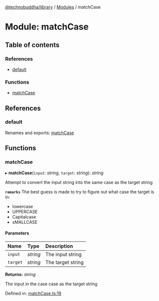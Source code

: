 [@technobuddha/library](../..) / [Modules](../Modules.md) / matchCase

# Module: matchCase

## Table of contents

### References

- [default](matchcase.md#default)

### Functions

- [matchCase](matchcase.md#matchcase)

## References

### default

Renames and exports: [matchCase](matchcase.md#matchcase)

## Functions

### matchCase

▸ **matchCase**(`input`: *string*, `target`: *string*): *string*

Attempt to convert the input string into the same case as the target string

**`remarks`** The best guess is made to try to figure out what case the target is in:
 * lowercase
 * UPPERCASE
 * Capitalcase
 * sMALLCASE

#### Parameters

| Name | Type | Description |
| :------ | :------ | :------ |
| `input` | *string* | The input string |
| `target` | *string* | The target string |

**Returns:** *string*

The input in the case case as the target string

Defined in: [matchCase.ts:19](../../src/matchCase.ts#L19)
